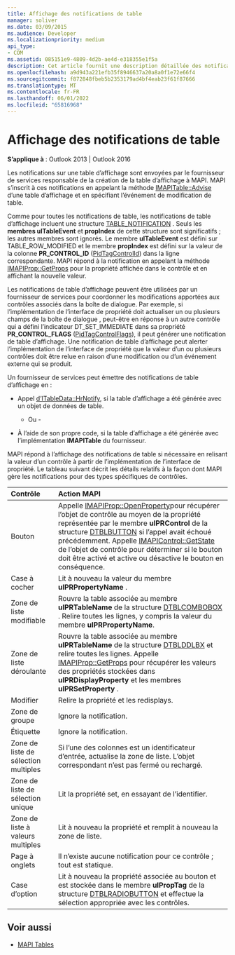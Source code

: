 ```yaml
---
title: Affichage des notifications de table
manager: soliver
ms.date: 03/09/2015
ms.audience: Developer
ms.localizationpriority: medium
api_type:
- COM
ms.assetid: 085151e9-4809-4d2b-ae4d-e318355e1f5a
description: Cet article fournit une description détaillée des notifications sur une table d’affichage.
ms.openlocfilehash: a9d943a221efb35f8946637a20a8a0f1e72e66f4
ms.sourcegitcommit: f872848fbeb5b2353179ad4bf4eab23f61f87666
ms.translationtype: MT
ms.contentlocale: fr-FR
ms.lasthandoff: 06/01/2022
ms.locfileid: "65816968"
---
```

# <a name="about-display-table-notifications"></a>Affichage des notifications de table

**S’applique à** : Outlook 2013 | Outlook 2016 
  
Les notifications sur une table d’affichage sont envoyées par le fournisseur de services responsable de la création de la table d’affichage à MAPI. MAPI s’inscrit à ces notifications en appelant la méthode [IMAPITable::Advise](imapitable-advise.md) d’une table d’affichage et en spécifiant l’événement de modification de table. 
  
Comme pour toutes les notifications de table, les notifications de table d’affichage incluent une structure [TABLE_NOTIFICATION](table_notification.md) . Seuls les **membres ulTableEvent** et **propIndex** de cette structure sont significatifs ; les autres membres sont ignorés. Le membre **ulTableEvent** est défini sur TABLE_ROW_MODIFIED et le membre **propIndex** est défini sur la valeur de la colonne **PR_CONTROL_ID** ([PidTagControlId](pidtagcontrolid-canonical-property.md)) dans la ligne correspondante. MAPI répond à la notification en appelant la méthode [IMAPIProp::GetProps](imapiprop-getprops.md) pour la propriété affichée dans le contrôle et en affichant la nouvelle valeur. 
  
Les notifications de table d’affichage peuvent être utilisées par un fournisseur de services pour coordonner les modifications apportées aux contrôles associés dans la boîte de dialogue. Par exemple, si l’implémentation de l’interface de propriété doit actualiser un ou plusieurs champs de la boîte de dialogue , peut-être en réponse à un autre contrôle qui a défini l’indicateur DT_SET_IMMEDIATE dans sa propriété **PR_CONTROL_FLAGS** ([PidTagControlFlags](pidtagcontrolflags-canonical-property.md)), il peut générer une notification de table d’affichage. Une notification de table d’affichage peut alerter l’implémentation de l’interface de propriété que la valeur d’un ou plusieurs contrôles doit être relue en raison d’une modification ou d’un événement externe qui se produit. 
  
Un fournisseur de services peut émettre des notifications de table d’affichage en :
  
- Appel [d’ITableData::HrNotify](itabledata-hrnotify.md), si la table d’affichage a été générée avec un objet de données de table.
    
    - Ou -
    
- À l’aide de son propre code, si la table d’affichage a été générée avec l’implémentation **IMAPITable** du fournisseur. 
    
MAPI répond à l’affichage des notifications de table si nécessaire en relisant la valeur d’un contrôle à partir de l’implémentation de l’interface de propriété. Le tableau suivant décrit les détails relatifs à la façon dont MAPI gère les notifications pour des types spécifiques de contrôles.
  
|**Contrôle**|**Action MAPI**|
|:-----|:-----|
|Bouton  <br/> |Appelle [IMAPIProp::OpenProperty](imapiprop-openproperty.md)pour récupérer l’objet de contrôle au moyen de la propriété représentée par le membre **ulPRControl** de la structure [DTBLBUTTON](dtblbutton.md) si l’appel avait échoué précédemment. Appelle [IMAPIControl::GetState](imapicontrol-getstate.md) de l’objet de contrôle pour déterminer si le bouton doit être activé et active ou désactive le bouton en conséquence. |
|Case à cocher  <br/> |Lit à nouveau la valeur du membre **ulPRPropertyName** . |
|Zone de liste modifiable  <br/> |Rouvre la table associée au membre **ulPRTableName** de la structure [DTBLCOMBOBOX](dtblcombobox.md) . Relire toutes les lignes, y compris la valeur du membre **ulPRPropertyName**. |
|Zone de liste déroulante  <br/> |Rouvre la table associée au membre **ulPRTableName** de la structure [DTBLDDLBX](dtblddlbx.md) et relire toutes les lignes. Appelle [IMAPIProp::GetProps](imapiprop-getprops.md) pour récupérer les valeurs des propriétés stockées dans **ulPRDisplayProperty** et les membres **ulPRSetProperty** . |
|Modifier  <br/> |Relire la propriété et les redisplays. |
|Zone de groupe  <br/> |Ignore la notification. |
|Étiquette  <br/> |Ignore la notification. |
|Zone de liste de sélection multiples  <br/> |Si l’une des colonnes est un identificateur d’entrée, actualise la zone de liste. L’objet correspondant n’est pas fermé ou rechargé. |
|Zone de liste de sélection unique  <br/> |Lit la propriété set, en essayant de l’identifier. |
|Zone de liste à valeurs multiples  <br/> |Lit à nouveau la propriété et remplit à nouveau la zone de liste. |
|Page à onglets  <br/> |Il n’existe aucune notification pour ce contrôle ; tout est statique. |
|Case d’option  <br/> |Lit à nouveau la propriété associée au bouton et est stockée dans le membre **ulPropTag** de la structure [DTBLRADIOBUTTON](dtblradiobutton.md) et effectue la sélection appropriée avec les contrôles. |
   
## <a name="see-also"></a>Voir aussi

- [MAPI Tables](mapi-tables.md)

